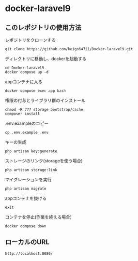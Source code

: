 # docker-laravel9
## このレポジトリの使用方法
レポジトリをクローンする
```
git clone https://github.com/keigo64721/Docker-laravel9.git
```

ディレクトリに移動し、dockerを起動する
```
cd Docker-laravel9
docker compose up -d
```

appコンテナに入る
```
docker compose exec app bash
```

権限の付与とライブラリ群のインストール
```
chmod -R 777 storage bootstrap/cache
composer install
```

.env.exampleのコピー
```
cp .env.example .env
```

キーの生成
```
php artisan key:generate
```

ストレージのリンク(storageを使う場合)
```
php artisan storage:link
```

マイグレーションを実行
```
php artisan migrate
```

appコンテナを抜ける
```
exit
```

コンテナを停止(作業を終える場合)
```
docker compose down
```

## ローカルのURL
```
http://localhost:8080/
```
